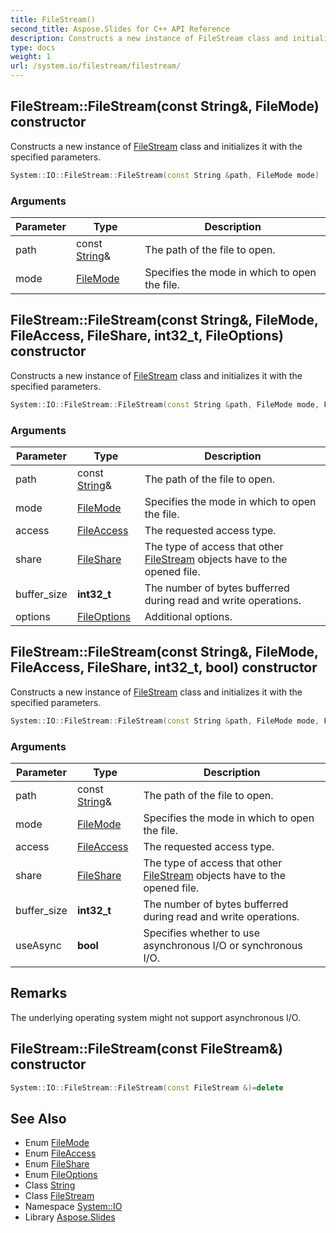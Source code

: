 ```yaml
---
title: FileStream()
second_title: Aspose.Slides for C++ API Reference
description: Constructs a new instance of FileStream class and initializes it with the specified parameters.
type: docs
weight: 1
url: /system.io/filestream/filestream/
---
```

## FileStream::FileStream(const String\&, FileMode) constructor


Constructs a new instance of [FileStream](../) class and initializes it with the specified parameters.

```cpp
System::IO::FileStream::FileStream(const String &path, FileMode mode)
```


### Arguments

| Parameter | Type | Description |
| --- | --- | --- |
| path | const [String](../../../system/string/)\& | The path of the file to open. |
| mode | [FileMode](../../filemode/) | Specifies the mode in which to open the file. |

## FileStream::FileStream(const String\&, FileMode, FileAccess, FileShare, int32_t, FileOptions) constructor


Constructs a new instance of [FileStream](../) class and initializes it with the specified parameters.

```cpp
System::IO::FileStream::FileStream(const String &path, FileMode mode, FileAccess access, FileShare share=FileShare::Read, int32_t buffer_size=DefaultBufferSize, FileOptions options=FileOptions::SequentialScan)
```


### Arguments

| Parameter | Type | Description |
| --- | --- | --- |
| path | const [String](../../../system/string/)\& | The path of the file to open. |
| mode | [FileMode](../../filemode/) | Specifies the mode in which to open the file. |
| access | [FileAccess](../../fileaccess/) | The requested access type. |
| share | [FileShare](../../fileshare/) | The type of access that other [FileStream](../) objects have to the opened file. |
| buffer_size | **int32_t** | The number of bytes bufferred during read and write operations. |
| options | [FileOptions](../../fileoptions/) | Additional options. |

## FileStream::FileStream(const String\&, FileMode, FileAccess, FileShare, int32_t, bool) constructor


Constructs a new instance of [FileStream](../) class and initializes it with the specified parameters.

```cpp
System::IO::FileStream::FileStream(const String &path, FileMode mode, FileAccess access, FileShare share, int32_t buffer_size, bool useAsync)
```


### Arguments

| Parameter | Type | Description |
| --- | --- | --- |
| path | const [String](../../../system/string/)\& | The path of the file to open. |
| mode | [FileMode](../../filemode/) | Specifies the mode in which to open the file. |
| access | [FileAccess](../../fileaccess/) | The requested access type. |
| share | [FileShare](../../fileshare/) | The type of access that other [FileStream](../) objects have to the opened file. |
| buffer_size | **int32_t** | The number of bytes bufferred during read and write operations. |
| useAsync | **bool** | Specifies whether to use asynchronous I/O or synchronous I/O. |
## Remarks



The underlying operating system might not support asynchronous I/O. 

## FileStream::FileStream(const FileStream\&) constructor




```cpp
System::IO::FileStream::FileStream(const FileStream &)=delete
```

## See Also

* Enum [FileMode](../../filemode/)
* Enum [FileAccess](../../fileaccess/)
* Enum [FileShare](../../fileshare/)
* Enum [FileOptions](../../fileoptions/)
* Class [String](../../../system/string/)
* Class [FileStream](../)
* Namespace [System::IO](../../)
* Library [Aspose.Slides](../../../)